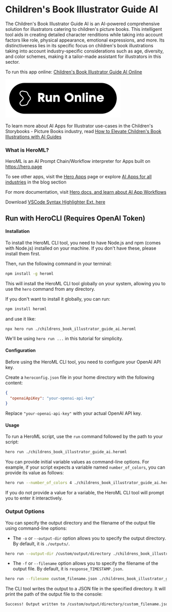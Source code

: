 # Children's Book Illustrator Guide AI

The Children's Book Illustrator Guide AI is an AI-powered comprehensive solution for illustrators catering to children's picture books. This intelligent tool aids in creating detailed character renditions while taking into account factors like role, physical appearance, emotional expressions, and more. Its distinctiveness lies in its specific focus on children's book illustrations taking into account industry-specific considerations such as age, diversity, and color schemes, making it a tailor-made assistant for illustrators in this sector.

To run this app online: [Children's Book Illustrator Guide AI Online](https://hero.page/app/children's-book-illustrator-guide-ai-ai-powered-guide-for-children's-book-illustrators/rzeoGOmXa1Q0ZSlRqxDg)

[![Run Children's Book Illustrator Guide AI Online](/assets/run.svg)](https://hero.page/app/children's-book-illustrator-guide-ai-ai-powered-guide-for-children's-book-illustrators/rzeoGOmXa1Q0ZSlRqxDg)

To learn more about AI Apps for Illustrator use-cases in the Children's Storybooks - Picture Books industry, read [How to Elevate Children's Book Illustrations with AI Guides](https://hero.page/blog/ai/children's-storybooks-picture-books/how-to-elevate-children's-book-illustrations-with-ai-guides/170802)

### What is HeroML?
HeroML is an AI Prompt Chain/Workflow interpreter for Apps built on https://hero.page 

To see other apps, visit the [Hero Apps](https://hero.page/apps) page or explore [AI Apps for all industries](https://hero.page/blog) in the blog section

For more documentation, visit [Hero docs, and learn about AI App Workflows](https://hero.page/tutorials/introduction-to-heroml)

Download [VSCode Syntax Highlighter Ext. here](https://marketplace.visualstudio.com/items?itemName=hero-page.heroml)

## Run with HeroCLI (Requires OpenAI Token)

#### Installation

To install the HeroML CLI tool, you need to have Node.js and npm (comes with Node.js) installed on your machine. If you don't have these, please install them first. 

Then, run the following command in your terminal:

```bash
npm install -g heroml
```

This will install the HeroML CLI tool globally on your system, allowing you to use the `hero` command from any directory.

If you don't want to install it globally, you can run:

```bash
npm install heroml
```

and use it like:

```bash
npx hero run ./childrens_book_illustrator_guide_ai.heroml
```

We'll be using `hero run ...` in this tutorial for simplicity.

#### Configuration

Before using the HeroML CLI tool, you need to configure your OpenAI API key. 

Create a `heroconfig.json` file in your home directory with the following content:

```json
{
  "openaiApiKey": "your-openai-api-key"
}
```

Replace `"your-openai-api-key"` with your actual OpenAI API key.

#### Usage

To run a HeroML script, use the `run` command followed by the path to your script:

```bash
hero run ./childrens_book_illustrator_guide_ai.heroml
```

You can provide initial variable values as command-line options. For example, if your script expects a variable named `number_of_colors`, you can provide its value as follows:

```bash
hero run --number_of_colors 4 ./childrens_book_illustrator_guide_ai.heroml
```

If you do not provide a value for a variable, the HeroML CLI tool will prompt you to enter it interactively.

### Output Options

You can specify the output directory and the filename of the output file using command-line options:

- The `-o` or `--output-dir` option allows you to specify the output directory. By default, it is `./outputs/`.

```bash
hero run --output-dir /custom/output/directory ./childrens_book_illustrator_guide_ai.heroml
```

- The `-f` or `--filename` option allows you to specify the filename of the output file. By default, it is `response_TIMESTAMP.json`.

```bash
hero run --filename custom_filename.json ./childrens_book_illustrator_guide_ai.heroml
```

The CLI tool writes the output to a JSON file in the specified directory. It will print the path of the output file to the console:

```bash
Success! Output written to /custom/output/directory/custom_filename.json
```

